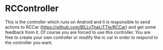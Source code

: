 # RCController

This is the controller which runs on Android and it is responsible to send actions to RCCar (https://github.com/BILLyTheLiTTle/RCCar) and get some feedback from it. Of course you are forced to use this controller. You are free to create your own controller or modify the rc car in order to respond to the controller you want.
